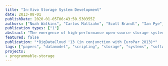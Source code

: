 ```yaml
---
title: "In-Vivo Storage System Development"
date: 2013-08-01
publishDate: 2020-01-05T06:43:50.530355Z
authors: ["Noah Watkins", "Carlos Maltzahn", "Scott Brandt", "Ian Pye", "Adam Manzanares"]
publication_types: ["1"]
abstract: "The emergence of high-performance open-source storage systems is allowing application and middleware developers to consider non-standard storage system interfaces. In contrast to the practice of virtually always designing for file-like byte-stream interfaces, co-designed domain-specific storage system interfaces are becoming increasingly common. However, in order for developers to evolve interfaces in high-availability storage systems, services are needed for in-vivo interface evolution that allows the development of interfaces in the context of a live system. Current clustered storage systems that provide interface customizability expose primitive services for managing ad-hoc interfaces. For maximum utility, the ability to create, evolve, and deploy dynamic storage interfaces is needed. However, in large-scale clusters, dynamic interface instantiation will require system-level support that ensures interface version consistency among storage nodes and client applications. We propose that storage systems should provide services that fully manage the life-cycle of dynamic interfaces that are aligned with the common branch-and-merge form of software maintenance, including isolated development workspaces that can be combined into existing production views of the system."
featured: false
publication: "*BigDataCloud '13 (in conjunction with EuroPar 2013)*"
tags: ["papers", "datamodel", "scripting", "storage", "systems", "software-defined"]
projects:
- programmable-storage
---
```


